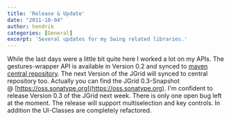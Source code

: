 ```yaml
---
title: 'Release & Update'
date: "2011-10-04"
author: hendrik
categories: [General]
excerpt: 'Several updates for my Swing related libraries.'
---
```

While the last days were a little bit quite here I worked a lot on my APIs. The gestures-wrapper API is available in Version 0.2 and synced to [maven central repository](http://search.maven.org/). The next Version of the JGrid will synced to central repository too. Actually you can find the JGrid 0.3-Snapshot @ [https://oss.sonatype.org](https://oss.sonatype.org). I'm confident to release Version 0.3 of the JGrid next week. There is only one open bug left at the moment. The release will support multiselection and key controls. In addition the UI-Classes are completely refactored.
